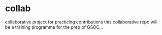 # collab
collaborative project for practicing contributions
this collaborative repo will be a training programme for the prep of GSOC...
